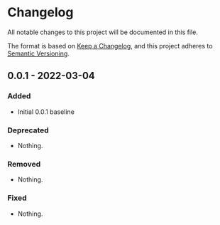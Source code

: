 # Changelog

All notable changes to this project will be documented in this file.

The format is based on [Keep a Changelog](https://keepachangelog.com/en/1.0.0/),
and this project adheres to [Semantic Versioning](https://semver.org/spec/v2.0.0.html).

## 0.0.1 - 2022-03-04

### Added
- Initial 0.0.1 baseline

### Deprecated
- Nothing.

### Removed
- Nothing.

### Fixed
- Nothing.
